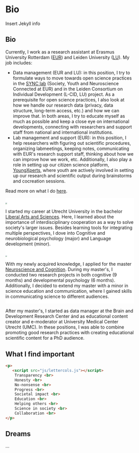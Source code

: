 # Bio

Insert Jekyll info



<html>

<head>
<meta name="viewport" content="width=device-width, initial-scale=1">
    <title>Bio - Dorien Huijser</title>
<style>
* {
  box-sizing: border-box;
}
    /* Create two equal columns that float next to each other /
    .column {
    float: left;
    width: 50%;
    padding: 5px;
    }
    /* Clear floats after the columns */
    .row:after {
        content: "";
        display: table;
        clear: both;
    }
    </style>
</head>

<body>

## Bio

Currently, I work as a research assistant at Erasmus University Rotterdam ([EUR](https://www.eur.nl/people/dorien-huijser)) and Leiden University ([LU](https://www.universiteitleiden.nl/en/staffmembers/dorien-huijser#tab-1)). My job includes:

- Data management (EUR and LU): in this position, I try to formulate ways to move towards open science practices in the [SYNC lab](http://erasmus-synclab.nl/) (Society, Youth and Neuroscience Connected at EUR) and in the Leiden Consortium on Individual Development (L-CID, LU) project. As a prerequisite for open science practices, I also look at how we handle our research data (privacy, data structure, long-term access, etc.) and how we can improve that. In both areas, I try to educate myself as much as possible and keep a close eye on international developments, connecting with researchers and support staff from national and international institutions.
- Lab management and support (EUR): in this position, I help researchers with figuring out scientific procedures, organizing labmeetings, keeping notes, communicating with EUR's research support staff, thinking about how we can improve how we work, etc. Additionally, I also play a role in setting up our citizen science platform, [YoungXperts](https://youngxperts.nl), where youth are actively involved in setting up our research and scientific output during brainstorms and cocreation sessions.   

Read more on what I do [here](what-i-do.md).



<div class="row">
  <div class="column" style="background-color:#FFFFFF;">
    <p><img src="img/las.jpg" style="zoom:30%;" /></p>
      <p> I started my career at Utrecht University in the bachelor <a href=https://www.uu.nl/bachelors/liberal-arts-and-sciences>Liberal Arts and Sciences</a>. Here, I learned about the importance of interdisciplinary cooperation as a way to solve society's larger issues. Besides learning tools for integrating multiple perspectives, I dove into Cognitive and neurobiological psychology (major) and Language development (minor).</p>
  </div>
  <div class="column" style="background-color:#FFFFFF;">
      <p><img src="img/nc.jpg" style="zoom:30%;" /></p>
          <p>With my newly acquired knowledge, I applied for the master <a href=https://www.uu.nl/masters/en/neuroscience-and-cognition>Neuroscience and Cognition</a>. During my master's, I conducted two research projects in both cognitive (9 months) and developmental psychology (6 months). Additionally, I decided to extend my master with a minor in science education and communication, where I gained skills in communicating science to different audiences.</p>
    </div> </div>


After my master's, I started as data manager at the Brain and Development Research Center ánd as educational content creator and e-moderator at University Medical Center Utrecht (UMC). In these positions, I was able to combine promoting good research practices with creating educational scientific content for a PhD audience.



## What I find important

```html
<p>
   <script src="js/lettercols.js"></script> 
    Transparency <br>
    Honesty <br>
    No-nonsense <br>
    Progress <br>
    Societal impact <br>
    Education <br>
    Helping others <br>
    Science in society <br>
    Collaboration <br>
</p>
```



## Dreams

...

</body>
</html>
